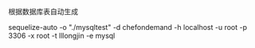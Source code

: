 根据数据库表自动生成

sequelize-auto -o "./mysqltest" -d chefondemand -h localhost -u root -p 3306 -x root -t lllongjin -e mysql